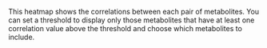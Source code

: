 This heatmap shows the correlations between each pair of metabolites. You can set a threshold to display only those metabolites that have at least one correlation value above the threshold and choose which metabolites to include.